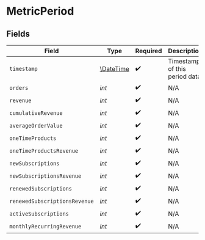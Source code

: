 # MetricPeriod


## Fields

| Field                                                         | Type                                                          | Required                                                      | Description                                                   |
| ------------------------------------------------------------- | ------------------------------------------------------------- | ------------------------------------------------------------- | ------------------------------------------------------------- |
| `timestamp`                                                   | [\DateTime](https://www.php.net/manual/en/class.datetime.php) | :heavy_check_mark:                                            | Timestamp of this period data.                                |
| `orders`                                                      | *int*                                                         | :heavy_check_mark:                                            | N/A                                                           |
| `revenue`                                                     | *int*                                                         | :heavy_check_mark:                                            | N/A                                                           |
| `cumulativeRevenue`                                           | *int*                                                         | :heavy_check_mark:                                            | N/A                                                           |
| `averageOrderValue`                                           | *int*                                                         | :heavy_check_mark:                                            | N/A                                                           |
| `oneTimeProducts`                                             | *int*                                                         | :heavy_check_mark:                                            | N/A                                                           |
| `oneTimeProductsRevenue`                                      | *int*                                                         | :heavy_check_mark:                                            | N/A                                                           |
| `newSubscriptions`                                            | *int*                                                         | :heavy_check_mark:                                            | N/A                                                           |
| `newSubscriptionsRevenue`                                     | *int*                                                         | :heavy_check_mark:                                            | N/A                                                           |
| `renewedSubscriptions`                                        | *int*                                                         | :heavy_check_mark:                                            | N/A                                                           |
| `renewedSubscriptionsRevenue`                                 | *int*                                                         | :heavy_check_mark:                                            | N/A                                                           |
| `activeSubscriptions`                                         | *int*                                                         | :heavy_check_mark:                                            | N/A                                                           |
| `monthlyRecurringRevenue`                                     | *int*                                                         | :heavy_check_mark:                                            | N/A                                                           |